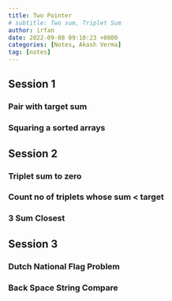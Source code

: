 ```yaml
---
title: Two Pointer
# subtitle: Two sum, Triplet Sum 
author: irfan
date: 2022-09-08 09:10:23 +0800
categories: [Notes, Akash Verma]
tag: [notes]
---
```


## Session 1

### Pair with target sum
### Squaring a sorted arrays

<!-- <object data="{{ post.file_document_path }}" width="1000" height="1000" type='application/pdf'/> -->
<object data="../../assets/pdfs/posts/notes/akash-verma/01-Two-Pointer/Session-1_September_06-2022.pdf" width="730" height="1000" type='application/pdf'></object>

## Session 2

### Triplet sum to zero

### Count no of triplets whose sum < target

### 3 Sum Closest

<object data="../../assets/pdfs/posts/notes/akash-verma/01-Two-Pointer/Session-2_September_08-2022.pdf" width="730" height="1000" type='application/pdf'></object>

## Session 3

### Dutch National Flag Problem

### Back Space String Compare

<object data="../../assets/pdfs/posts/notes/akash-verma/01-Two-Pointer/Session-3_September_13-2022.pdf" width="730" height="1000" type='application/pdf'></object>

